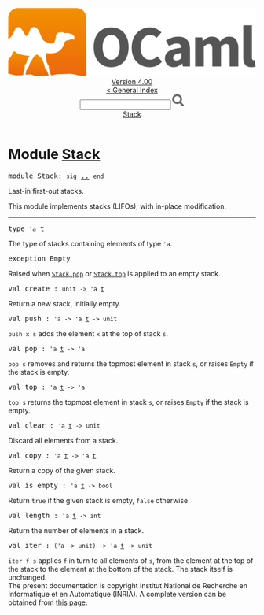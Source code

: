 <!-- ((! set title API !)) ((! set documentation !)) ((! set api !)) ((! set nobreadcrumb !)) -->
<div class="api"><header><nav class="toc brand"><a class="brand" href="https://ocaml.org/"><img src="colour-logo-gray.svg" class="svg" alt="OCaml"></a></nav><nav class="toc"><div class="toc_version"><a href="/docs" id="version-select">Version 4.00</a></div><a href="index.html">&lt; General Index</a><div class="api_search"><input type="text" name="apisearch" id="api_search" oninput="mySearch(false);" onkeypress="this.oninput();" onclick="this.oninput();" onpaste="this.oninput();">
<img src="search_icon.svg" alt="Search" class="svg" onclick="mySearch(false)"></div>
<div id="search_results"></div><div class="toc_title"><a href="#top">Stack</a></div><ul></ul></nav></header>

<h1>Module <a href="type_Stack.html">Stack</a></h1>
<pre><span class="keyword">module</span> Stack: <code class="code"><span class="keyword">sig</span></code> <a href="Stack.html">..</a> <code class="code"><span class="keyword">end</span></code></pre>Last-in first-out stacks.
<p>

   This module implements stacks (LIFOs), with in-place modification.<br>
</p><hr width="100%">
<pre><span id="TYPEt"><span class="keyword">type</span> <code class="type">'a</code> t</span> </pre>
<div class="info">
The type of stacks containing elements of type <code class="code"><span class="keywordsign">'</span>a</code>.<br>
</div>

<pre><span id="EXCEPTIONEmpty"><span class="keyword">exception</span> Empty</span></pre>
<div class="info">
Raised when <a href="Stack.html#VALpop"><code class="code"><span class="constructor">Stack</span>.pop</code></a> or <a href="Stack.html#VALtop"><code class="code"><span class="constructor">Stack</span>.top</code></a> is applied to an empty stack.<br>
</div>
<pre><span id="VALcreate"><span class="keyword">val</span> create</span> : <code class="type">unit -&gt; 'a <a href="Stack.html#TYPEt">t</a></code></pre><div class="info">
Return a new stack, initially empty.<br>
</div>
<pre><span id="VALpush"><span class="keyword">val</span> push</span> : <code class="type">'a -&gt; 'a <a href="Stack.html#TYPEt">t</a> -&gt; unit</code></pre><div class="info">
<code class="code">push x s</code> adds the element <code class="code">x</code> at the top of stack <code class="code">s</code>.<br>
</div>
<pre><span id="VALpop"><span class="keyword">val</span> pop</span> : <code class="type">'a <a href="Stack.html#TYPEt">t</a> -&gt; 'a</code></pre><div class="info">
<code class="code">pop s</code> removes and returns the topmost element in stack <code class="code">s</code>,
   or raises <code class="code"><span class="constructor">Empty</span></code> if the stack is empty.<br>
</div>
<pre><span id="VALtop"><span class="keyword">val</span> top</span> : <code class="type">'a <a href="Stack.html#TYPEt">t</a> -&gt; 'a</code></pre><div class="info">
<code class="code">top s</code> returns the topmost element in stack <code class="code">s</code>,
   or raises <code class="code"><span class="constructor">Empty</span></code> if the stack is empty.<br>
</div>
<pre><span id="VALclear"><span class="keyword">val</span> clear</span> : <code class="type">'a <a href="Stack.html#TYPEt">t</a> -&gt; unit</code></pre><div class="info">
Discard all elements from a stack.<br>
</div>
<pre><span id="VALcopy"><span class="keyword">val</span> copy</span> : <code class="type">'a <a href="Stack.html#TYPEt">t</a> -&gt; 'a <a href="Stack.html#TYPEt">t</a></code></pre><div class="info">
Return a copy of the given stack.<br>
</div>
<pre><span id="VALis_empty"><span class="keyword">val</span> is_empty</span> : <code class="type">'a <a href="Stack.html#TYPEt">t</a> -&gt; bool</code></pre><div class="info">
Return <code class="code"><span class="keyword">true</span></code> if the given stack is empty, <code class="code"><span class="keyword">false</span></code> otherwise.<br>
</div>
<pre><span id="VALlength"><span class="keyword">val</span> length</span> : <code class="type">'a <a href="Stack.html#TYPEt">t</a> -&gt; int</code></pre><div class="info">
Return the number of elements in a stack.<br>
</div>
<pre><span id="VALiter"><span class="keyword">val</span> iter</span> : <code class="type">('a -&gt; unit) -&gt; 'a <a href="Stack.html#TYPEt">t</a> -&gt; unit</code></pre><div class="info">
<code class="code">iter f s</code> applies <code class="code">f</code> in turn to all elements of <code class="code">s</code>,
   from the element at the top of the stack to the element at the
   bottom of the stack. The stack itself is unchanged.<br>
</div>
<div class="copyright">The present documentation is copyright Institut National de Recherche en Informatique et en Automatique (INRIA). A complete version can be obtained from <a href="http://caml.inria.fr/pub/docs/manual-ocaml/">this page</a>.</div></div>
